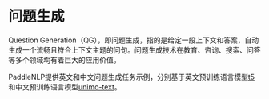 # 问题生成

Question Generation（QG），即问题生成，指的是给定一段上下文和答案，自动生成一个流畅且符合上下文主题的问句。问题生成技术在教育、咨询、搜索、问答等多个领域均有着巨大的应用价值。

PaddleNLP提供英文和中文问题生成任务示例，分别基于英文预训练语言模型[t5](./t5)和中文预训练语言模型[unimo-text](./unimo-text)。
